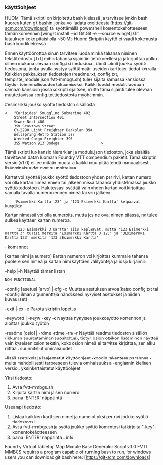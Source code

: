###	käyttöohjeet

HUOM! Tämä skripti on kirjoitettu bash kielessä ja tarvitsee jonkin bash kuoren kuten git bashin, jonka voi ladata osoitteesta [https://git-scm.com/downloads] tai syöttämällä powershell komentokehotteeseen tämän komennon [winget install --id Git.Git -e --source winget]	Git latauksen koko pitäisi olla ~50 Mb
	Huom: Skriptin käyttö ei vaadi kokemusta bash koodikieleessä

Ennen käyttöönottoa sinun tarvitsee luoda minkä tahansa niminen tekstitiedosto [.txt] mihin tahansa sijaintiin tietokoeellesi ja ja kirjoittaa polku siihen mukana olevaan config.txt tiedostoon, tämä toimii joukko syöttö tiedostona, jonka avulla pystyy syöttämään useiden karttojen tiedot kerralla. Kaikkien pakkauksen tiedostojen (readme.txt, config.txt, template_module.json fvtt-mmbgs.sh) tulee sijaita samassa kansiossa täyden toiminnallisuuden takaamiseksi. Kaikki luodut modulit luodaan samaan kansioon jossa sckripti sijaitsee, mutta tämä sijainti tulee olevaan muutettavissa config.txt tiedostosta myöhemmin.

#esimerkki joukko syöttö tiedoston sisällöstä

	<	"Euripides" Smuggling Submarine 402
		Street Intersection 401
		Sewer Nest 400
		399 Scavtown Street
		CY-2290 Light Freighter Deckplan 398
		Wellspring Metro Station 397
		Wrecked Cargo Freighter 396
		395 Watson 913 Bodega					>

Tämä skripti luo kansio hierarkian ja module.json tiedoston, joka sisältää tarvittavan datan luomaan Foundry VTT compendium paketit. Tämä skriptin versio (v1.0) ei tee mitään muuta ja kaikki muu pitää tehdä manuaalisesti, lisäominaisuudet ovat suunnitteissa.

Kartat voi syöttää joukko syöttö tiedostoon yhden per rivi, kartan numero voi olla kartan nimeä ennen tai jälkeen  missä tahansa yhdistelmässä joukko syöttö tedostoon.
Halutessasi syöttää vain yhden kartan voit kirjoittaa samalla tavalla numeron ennen nimeä tai sen jälkeen.

		'Esimerkki Kartta 123' ja '123 Esimerkki Kartta' kelpaavat kumpikin

Kartan nimessä voi olla numeroita, mutta jos ne ovat nimen päässä, ne tulee sulkea käyttäen kartan numeroa.

		 '123 Esimerkki 3 Kartta' siis keplaavat, mutta '123 Esimerkki kartta 3' tulisi merkitä 'Esimerkki Kartta 3 123' ja '3Esimerkki Kartta 123' merkitä '123 3Esimerkki Kartta'
˔
	komennot

[kartan nimi ja numero]
		Kartan numeron voi kirjoittaa kummalle tahansa puolelle sen nimeä ja kartan nimi käyttäen välilyöntejä ja iosja kirjaimia

-help		|-h
		Näyttää tämän listan

	NON FUNCTIONAL
-config [asetus] [arvo]		|-cfg -c
		Muuttaa asetuksen arvoa(katso config.txt tai -config ilman argumentteja nähdäksesi nykyiset asetukset ja niiden kuvaukset)
	
-exit		|-ex -e
		Pakota skriptin lopetus

-keyword	| -keyw -key -k
		Näyttää nykyisen joukkosyöttö komennon ja aloittaa joukko syötön

-readme	[osio] 	| -rdme -rdme -rm -r
		Näyttää readme tiedoston sisällön (ikkunan suurentaminen suositeltua), tietyn osion otsikon lisääminen näyttää vain kyseisen osion tekstin, koko osion nimeä ei tarvitse kirjoittaa, sen alku riittää
˔
	suunnitellut ominaisuudet

-lisää asetuksia ja laajennetut käyttöohjeet
-koodin rakenteen parannus
-muita mahdollisesti tarpeeseen tulevia ominaisuuksia
-englannin kielinen versio
˔
	yksinkertaistetut käyttöohjeet

Yksi tiedosto:
1.	Avaa fvtt-mmbgs.sh
2.	Kirjoita kartan nimi ja sen numero
3.	paina 'ENTER' näppäintä

Useampi tiedosto:
1.	Listaa kaikkien karttojen nimet ja numerot yksi per rivi joukko syöttö tiedostoosi
2.	Avaa fvtt-mmbgs.sh ja syötä joukko syöttö komentosi tai kirjoita "-key" komentokehotteeseen
3.	paina 'ENTER' näppäintä
˔
	info

Foundry Virtual Tabletop Map Module Base Generator Script v.1.0
FVTT MMBGS requires a program capable of running bash to run, for windows users you can download git bash here: [https://git-scm.com/downloads]
